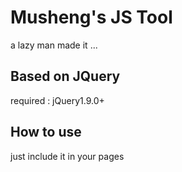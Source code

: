 Musheng's JS Tool
=================
a lazy man made it ...

Based on JQuery
---------------
required : jQuery1.9.0+

How to use
----------
just include it in your pages
